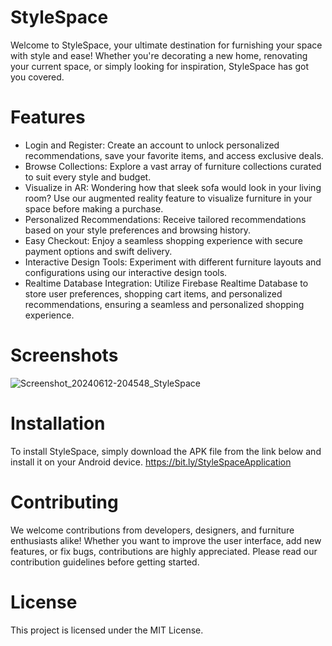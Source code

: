 # StyleSpace

Welcome to StyleSpace, your ultimate destination for furnishing your space with style and ease! Whether you're decorating a new home, renovating your current space, or simply looking for inspiration, StyleSpace has got you covered.

# Features

- Login and Register: Create an account to unlock personalized recommendations, save your favorite items, and access exclusive deals.
- Browse Collections: Explore a vast array of furniture collections curated to suit every style and budget.
- Visualize in AR: Wondering how that sleek sofa would look in your living room? Use our augmented reality feature to visualize furniture in your space before making a purchase.
- Personalized Recommendations: Receive tailored recommendations based on your style preferences and browsing history.
- Easy Checkout: Enjoy a seamless shopping experience with secure payment options and swift delivery.
- Interactive Design Tools: Experiment with different furniture layouts and configurations using our interactive design tools.
- Realtime Database Integration: Utilize Firebase Realtime Database to store user preferences, shopping cart items, and personalized recommendations, ensuring a seamless and personalized shopping experience.

# Screenshots
![Screenshot_20240612-204548_StyleSpace](https://github.com/Richardrflsn/StyleSpaceApplication/assets/105922097/fc228a96-67ab-4110-a239-03a67dc02b5b)

# Installation

To install StyleSpace, simply download the APK file from the link below and install it on your Android device.
https://bit.ly/StyleSpaceApplication

# Contributing

We welcome contributions from developers, designers, and furniture enthusiasts alike! Whether you want to improve the user interface, add new features, or fix bugs, contributions are highly appreciated. Please read our contribution guidelines before getting started.

# License

This project is licensed under the MIT License.
